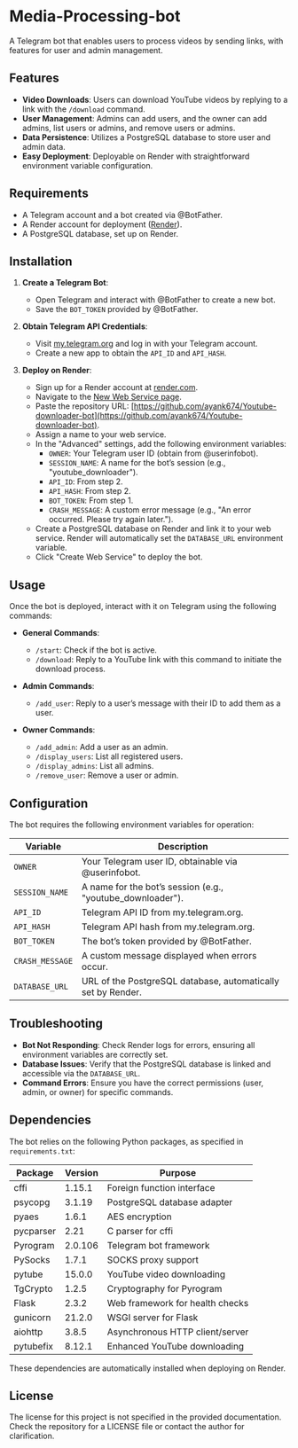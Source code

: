 # Media-Processing-bot

A Telegram bot that enables users to process videos by sending links, with features for user and admin management.

## Features

- **Video Downloads**: Users can download YouTube videos by replying to a link with the `/download` command.
- **User Management**: Admins can add users, and the owner can add admins, list users or admins, and remove users or admins.
- **Data Persistence**: Utilizes a PostgreSQL database to store user and admin data.
- **Easy Deployment**: Deployable on Render with straightforward environment variable configuration.

## Requirements

- A Telegram account and a bot created via @BotFather.
- A Render account for deployment ([Render](https://render.com)).
- A PostgreSQL database, set up on Render.

## Installation

1. **Create a Telegram Bot**:
   - Open Telegram and interact with @BotFather to create a new bot.
   - Save the `BOT_TOKEN` provided by @BotFather.

2. **Obtain Telegram API Credentials**:
   - Visit [my.telegram.org](https://my.telegram.org/apps) and log in with your Telegram account.
   - Create a new app to obtain the `API_ID` and `API_HASH`.

3. **Deploy on Render**:
   - Sign up for a Render account at [render.com](https://render.com).
   - Navigate to the [New Web Service page](https://dashboard.render.com/select-repo?type=web).
   - Paste the repository URL: [https://github.com/ayank674/Youtube-downloader-bot](https://github.com/ayank674/Youtube-downloader-bot).
   - Assign a name to your web service.
   - In the "Advanced" settings, add the following environment variables:
     - `OWNER`: Your Telegram user ID (obtain from @userinfobot).
     - `SESSION_NAME`: A name for the bot’s session (e.g., "youtube_downloader").
     - `API_ID`: From step 2.
     - `API_HASH`: From step 2.
     - `BOT_TOKEN`: From step 1.
     - `CRASH_MESSAGE`: A custom error message (e.g., "An error occurred. Please try again later.").
   - Create a PostgreSQL database on Render and link it to your web service. Render will automatically set the `DATABASE_URL` environment variable.
   - Click "Create Web Service" to deploy the bot.

## Usage

Once the bot is deployed, interact with it on Telegram using the following commands:

- **General Commands**:
  - `/start`: Check if the bot is active.
  - `/download`: Reply to a YouTube link with this command to initiate the download process.

- **Admin Commands**:
  - `/add_user`: Reply to a user’s message with their ID to add them as a user.

- **Owner Commands**:
  - `/add_admin`: Add a user as an admin.
  - `/display_users`: List all registered users.
  - `/display_admins`: List all admins.
  - `/remove_user`: Remove a user or admin.

## Configuration

The bot requires the following environment variables for operation:

| Variable        | Description                                                                 |
|-----------------|-----------------------------------------------------------------------------|
| `OWNER`         | Your Telegram user ID, obtainable via @userinfobot.                         |
| `SESSION_NAME`  | A name for the bot’s session (e.g., "youtube_downloader").                  |
| `API_ID`        | Telegram API ID from my.telegram.org.                                       |
| `API_HASH`      | Telegram API hash from my.telegram.org.                                     |
| `BOT_TOKEN`     | The bot’s token provided by @BotFather.                                     |
| `CRASH_MESSAGE` | A custom message displayed when errors occur.                               |
| `DATABASE_URL`  | URL of the PostgreSQL database, automatically set by Render.                |

## Troubleshooting

- **Bot Not Responding**: Check Render logs for errors, ensuring all environment variables are correctly set.
- **Database Issues**: Verify that the PostgreSQL database is linked and accessible via the `DATABASE_URL`.
- **Command Errors**: Ensure you have the correct permissions (user, admin, or owner) for specific commands.

## Dependencies

The bot relies on the following Python packages, as specified in `requirements.txt`:

| Package        | Version  | Purpose                              |
|----------------|----------|--------------------------------------|
| cffi           | 1.15.1   | Foreign function interface           |
| psycopg        | 3.1.19   | PostgreSQL database adapter          |
| pyaes          | 1.6.1    | AES encryption                       |
| pycparser      | 2.21     | C parser for cffi                    |
| Pyrogram       | 2.0.106  | Telegram bot framework               |
| PySocks        | 1.7.1    | SOCKS proxy support                  |
| pytube         | 15.0.0   | YouTube video downloading            |
| TgCrypto       | 1.2.5    | Cryptography for Pyrogram            |
| Flask          | 2.3.2    | Web framework for health checks      |
| gunicorn       | 21.2.0   | WSGI server for Flask                |
| aiohttp        | 3.8.5    | Asynchronous HTTP client/server      |
| pytubefix      | 8.12.1   | Enhanced YouTube downloading         |

These dependencies are automatically installed when deploying on Render.

## License

The license for this project is not specified in the provided documentation. Check the repository for a LICENSE file or contact the author for clarification.
